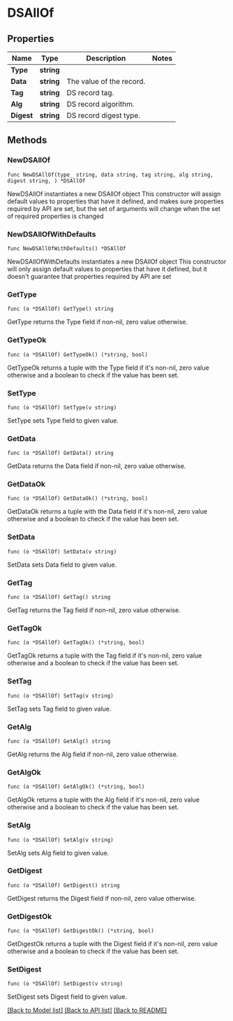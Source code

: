 # DSAllOf

## Properties

Name | Type | Description | Notes
------------ | ------------- | ------------- | -------------
**Type** | **string** |  | 
**Data** | **string** | The value of the record. | 
**Tag** | **string** | DS record tag. | 
**Alg** | **string** | DS record algorithm. | 
**Digest** | **string** | DS record digest type. | 

## Methods

### NewDSAllOf

`func NewDSAllOf(type_ string, data string, tag string, alg string, digest string, ) *DSAllOf`

NewDSAllOf instantiates a new DSAllOf object
This constructor will assign default values to properties that have it defined,
and makes sure properties required by API are set, but the set of arguments
will change when the set of required properties is changed

### NewDSAllOfWithDefaults

`func NewDSAllOfWithDefaults() *DSAllOf`

NewDSAllOfWithDefaults instantiates a new DSAllOf object
This constructor will only assign default values to properties that have it defined,
but it doesn't guarantee that properties required by API are set

### GetType

`func (o *DSAllOf) GetType() string`

GetType returns the Type field if non-nil, zero value otherwise.

### GetTypeOk

`func (o *DSAllOf) GetTypeOk() (*string, bool)`

GetTypeOk returns a tuple with the Type field if it's non-nil, zero value otherwise
and a boolean to check if the value has been set.

### SetType

`func (o *DSAllOf) SetType(v string)`

SetType sets Type field to given value.


### GetData

`func (o *DSAllOf) GetData() string`

GetData returns the Data field if non-nil, zero value otherwise.

### GetDataOk

`func (o *DSAllOf) GetDataOk() (*string, bool)`

GetDataOk returns a tuple with the Data field if it's non-nil, zero value otherwise
and a boolean to check if the value has been set.

### SetData

`func (o *DSAllOf) SetData(v string)`

SetData sets Data field to given value.


### GetTag

`func (o *DSAllOf) GetTag() string`

GetTag returns the Tag field if non-nil, zero value otherwise.

### GetTagOk

`func (o *DSAllOf) GetTagOk() (*string, bool)`

GetTagOk returns a tuple with the Tag field if it's non-nil, zero value otherwise
and a boolean to check if the value has been set.

### SetTag

`func (o *DSAllOf) SetTag(v string)`

SetTag sets Tag field to given value.


### GetAlg

`func (o *DSAllOf) GetAlg() string`

GetAlg returns the Alg field if non-nil, zero value otherwise.

### GetAlgOk

`func (o *DSAllOf) GetAlgOk() (*string, bool)`

GetAlgOk returns a tuple with the Alg field if it's non-nil, zero value otherwise
and a boolean to check if the value has been set.

### SetAlg

`func (o *DSAllOf) SetAlg(v string)`

SetAlg sets Alg field to given value.


### GetDigest

`func (o *DSAllOf) GetDigest() string`

GetDigest returns the Digest field if non-nil, zero value otherwise.

### GetDigestOk

`func (o *DSAllOf) GetDigestOk() (*string, bool)`

GetDigestOk returns a tuple with the Digest field if it's non-nil, zero value otherwise
and a boolean to check if the value has been set.

### SetDigest

`func (o *DSAllOf) SetDigest(v string)`

SetDigest sets Digest field to given value.



[[Back to Model list]](../README.md#documentation-for-models) [[Back to API list]](../README.md#documentation-for-api-endpoints) [[Back to README]](../README.md)


